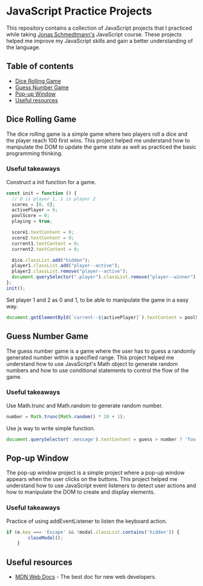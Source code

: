 # JavaScript Practice Projects

This repository contains a collection of JavaScript projects that I practiced while taking [Jonas Schmedtmann's](https://github.com/jonasschmedtmann) JavaScript course. These projects helped me improve my JavaScript skills and gain a better understanding of the language.

## Table of contents

- [Dice Rolling Game](https://github.com/ellenWang918/JavaScript-Practice-Projects/edit/main/readMe.md#dice-rolling-game)
- [Guess Number Game](https://github.com/ellenWang918/JavaScript-Practice-Projects/edit/main/readMe.md#guess-number-game)
- [Pop-up Window](https://github.com/ellenWang918/JavaScript-Practice-Projects/edit/main/readMe.md#pop-up-window)
- [Useful resources](https://github.com/ellenWang918/JavaScript-Practice-Projects/edit/main/readMe.md#useful-resources)

## Dice Rolling Game

The dice rolling game is a simple game where two players roll a dice and the player reach 100 first wins.
This project helped me understand how to manipulate the DOM to update the game state as well as practiced the basic programming thinking.

### Useful takeaways

Construct a init function for a game.

```js
const init = function () {
  // 0 is player 1, 1 is player 2
  scores = [0, 0];
  activePlayer = 0;
  poolScore = 0;
  playing = true;

  score1.textContent = 0;
  score2.textContent = 0;
  current1.textContent = 0;
  current2.textContent = 0;

  dice.classList.add("hidden");
  player1.classList.add("player--active");
  player2.classList.remove("player--active");
  document.querySelector(".player").classList.remove("player--winner");
};
init();
```

Set player 1 and 2 as 0 and 1, to be able to manipulate the game in a easy way.

```js
document.getElementById(`current--${activePlayer}`).textContent = poolScore;
```

## Guess Number Game

The guess number game is a game where the user has to guess a randomly generated number within a specified range. This project helped me understand how to use JavaScript's Math object to generate random numbers and how to use conditional statements to control the flow of the game.

### Useful takeaways

Use Math.trunc and Math.random to generate random number.

```js
number = Math.trunc(Math.random() * 20 + 1);
```

Use js way to write simple function.

```js
document.querySelector('.message').textContent = guess > number ? 'Too High!' : 'Too Low!';
```

## Pop-up Window

The pop-up window project is a simple project where a pop-up window appears when the user clicks on the buttons. This project helped me understand how to use JavaScript event listeners to detect user actions and how to manipulate the DOM to create and display elements.

### Useful takeaways

Practice of using addEventListener to listen the keyboard action.
```js
if (e.key === 'Escape' && !modal.classList.contains('hidden')) {
        closeModal();
    }
```

## Useful resources

- [MDN Web Docs](https://developer.mozilla.org/en-US/) - The best doc for new web developers.

